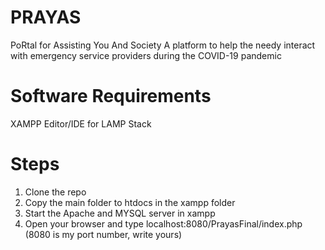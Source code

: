 # PRAYAS
PoRtal for Assisting You And Society
A platform to help the needy interact with emergency service providers during the COVID-19 pandemic

# Software Requirements
XAMPP
Editor/IDE for LAMP Stack

# Steps
1. Clone the repo
2. Copy the main folder to htdocs in the xampp folder
3. Start the Apache and MYSQL server in xampp
4. Open your browser and type localhost:8080/PrayasFinal/index.php   (8080 is my port number, write yours)
